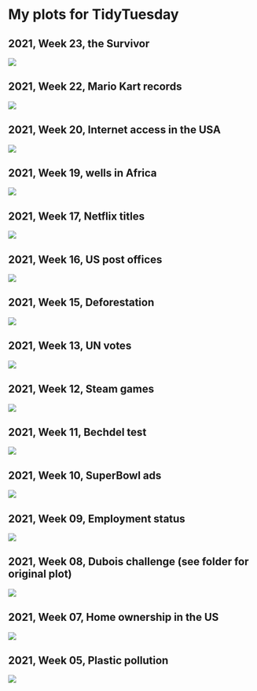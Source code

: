 # My plots for TidyTuesday


## 2021, Week 23, the Survivor

![](R/2021/W23-survivor-tv/survivor-tv.png)

## 2021, Week 22, Mario Kart records

![](R/2021/W22-mario-kart/mario-kart.png)

## 2021, Week 20, Internet access in the USA

![](R/2021/W20-internet-access/internet-access.png)

## 2021, Week 19, wells in Africa

![](R/2021/W19-water-sources/water-sources.png)

## 2021, Week 17, Netflix titles

![](R/2021/W17-netflix-titles/netflix-titles.png)

## 2021, Week 16, US post offices

![](R/2021/W16-us-post-offices/us-post-offices.png)

## 2021, Week 15, Deforestation

![](R/2021/W15-deforestation/deforestation.png)

## 2021, Week 13, UN votes

![](R/2021/W13-un-votes/un-votes.png)

## 2021, Week 12, Steam games

![](R/2021/W12-steam-games/steam-games.png)

## 2021, Week 11, Bechdel test

![](R/2021/W11-bechdel-test/bechdel-test.png)

## 2021, Week 10, SuperBowl ads

![](R/2021/W10-superbowl-ads/superbowl-ads.png)

## 2021, Week 09, Employment status

![](R/2021/W09-employed-status/employed_status.gif)

## 2021, Week 08, Dubois challenge (see folder for original plot)

![](R/2021/W08-Dubois-challenge/Dubois-challenge.png)

## 2021, Week 07, Home ownership in the US

![](R/2021/W07-home-ownership/home-ownership.png)

## 2021, Week 05, Plastic pollution

![](R/2021/W05-plastic-pollution/coca_plastic.png)

